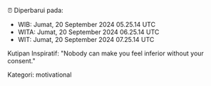 ⏰ Diperbarui pada:
- WIB: Jumat, 20 September 2024 05.25.14 UTC
- WITA: Jumat, 20 September 2024 06.25.14 UTC
- WIT: Jumat, 20 September 2024 07.25.14 UTC

Kutipan Inspiratif:
"Nobody can make you feel inferior without your consent."


Kategori: motivational

